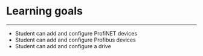 # Learning goals
_____________________________________
- Student can add and configure ProfiNET devices
- Student can add and configure Profibus devices
- Student can add and configure a drive
